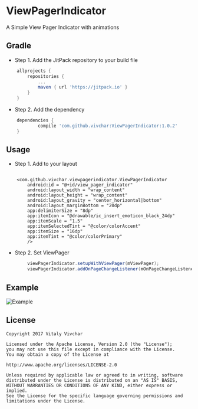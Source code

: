 # ViewPagerIndicator

A Simple View Pager Indicator with animations

## Gradle

* Step 1. Add the JitPack repository to your build file

```gradle
	allprojects {
		repositories {
			...
			maven { url 'https://jitpack.io' }
		}
	}
```

* Step 2. Add the dependency

```gradle
	dependencies {
	        compile 'com.github.vivchar:ViewPagerIndicator:1.0.2'
	}
```

## Usage

* Step 1. Add to your layout

```

	<com.github.vivchar.viewpagerindicator.ViewPagerIndicator
		android:id = "@+id/view_pager_indicator"
		android:layout_width = "wrap_content"
		android:layout_height = "wrap_content"
		android:layout_gravity = "center_horizontal|bottom"
		android:layout_marginBottom = "20dp"
		app:delimiterSize = "8dp"
		app:itemIcon = "@drawable/ic_insert_emoticon_black_24dp"
		app:itemScale = "1.5"
		app:itemSelectedTint = "@color/colorAccent"
		app:itemSize = "16dp"
		app:itemTint = "@color/colorPrimary"
		/>
```

* Step 2. Set ViewPager

``` java
		viewPagerIndicator.setupWithViewPager(mViewPager);
		viewPagerIndicator.addOnPageChangeListener(mOnPageChangeListener);
```

## Example

![Example](https://github.com/vivchar/ViewPagerIndicator/blob/master/example.gif)

## License

    Copyright 2017 Vitaly Vivchar

    Licensed under the Apache License, Version 2.0 (the "License");
    you may not use this file except in compliance with the License.
    You may obtain a copy of the License at

    http://www.apache.org/licenses/LICENSE-2.0

    Unless required by applicable law or agreed to in writing, software
    distributed under the License is distributed on an "AS IS" BASIS,
    WITHOUT WARRANTIES OR CONDITIONS OF ANY KIND, either express or implied.
    See the License for the specific language governing permissions and
    limitations under the License.
